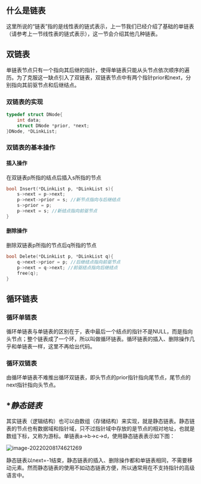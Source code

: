 ## 什么是链表

这里所说的“链表”指的是线性表的链式表示，上一节我们已经介绍了基础的单链表（请参考上一节线性表的链式表示），这一节会介绍其他几种链表。

## 双链表

单链表节点只有一个指向其后继的指针，使得单链表只能从头节点依次顺序的遍历。为了克服这一缺点引入了双链表，双链表节点中有两个指针prior和next，分别指向其前驱节点和后继结点。

### 双链表的实现

~~~C++
typedef struct DNode{
    int data;
    struct DNode *prior, *next;
}DNode, *DLinkList;
~~~

### 双链表的基本操作

#### 插入操作

在双链表p所指的结点后插入s所指的节点

~~~C++
bool Insert(*DLinkList p, *DLinkList s){
    s->next = p->next;
    p->next->prior = s; //新节点指向与后继结点
    s->prior = p;
    p->next = s; //新结点指向前驱节点
}
~~~

#### 删除操作

删除双链表p所指的节点后q所指的节点

~~~C++
bool Delete(*DLinkList p, *DLinkList q){
    q->next->prior = p; //后继结点指向前驱节点
    p->next = q->next; //前驱结点指向后继结点
    free(q);
}
~~~

## 循环链表

### 循环单链表

循环单链表与单链表的区别在于，表中最后一个结点的指针不是NULL，而是指向头节点；整个链表成了一个环，所以叫做循环链表。循环链表的插入、删除操作几乎和单链表一样，这里不再给出代码。

### 循环双链表

由循环单链表不难推出循环双链表，即头节点的prior指针指向尾节点，尾节点的next指针指向头节点。

## **静态链表*

其实链表（逻辑结构）也可以由数组（存储结构）来实现，就是静态链表。静态链表的节点也有数据域和指针域，只不过指针域中存放的是节点的相对地址，也就是数组下标，又称为游标。单链表a->b->c->d，使用静态链表表示如下图：

![image-20220208174621269](http://reujbch3s.hn-bkt.clouddn.com/img/202202081746317.png)

静态链表以next=-1结束，静态链表的插入、删除操作都和单链表相同，不需要移动元素。然而静态链表的使用不如动态链表方便，所以通常用在不支持指针的高级语言中。